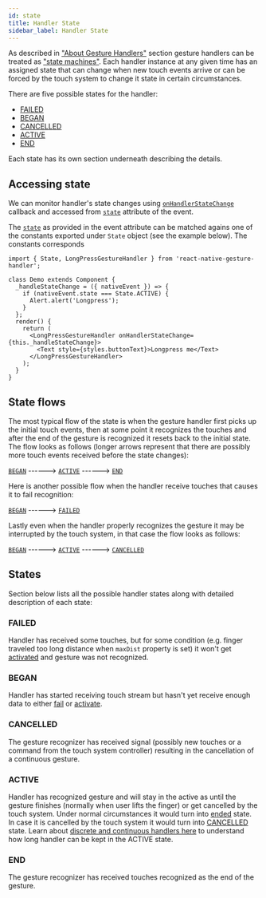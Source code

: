```yaml
---
id: state
title: Handler State
sidebar_label: Handler State
---
```


As described in ["About Gesture Handlers"](about-handlers.md) section gesture handlers can be treated as ["state machines"](https://en.wikipedia.org/wiki/Finite-state_machine).
Each handler instance at any given time has an assigned state that can change when new touch events arrive or can be forced by the touch system to change it state in certain circumstances.

There are five possible states for the handler:
 - [FAILED](#failed)
 - [BEGAN](#began)
 - [CANCELLED](#cancelled)
 - [ACTIVE](#active)
 - [END](#end)

Each state has its own section underneath describing the details.

## Accessing state

We can monitor handler's state changes using [`onHandlerStateChange`](handler-common.md#onhandlerstatechange) callback and accessed from [`state`](handler-common.md#state) attribute of the event.

The [`state`](handler-common.md#state) as provided in the event attribute can be matched agains one of the constants exported under `State` object (see the example below).
The constants corresponds

```
import { State, LongPressGestureHandler } from 'react-native-gesture-handler';

class Demo extends Component {
  _handleStateChange = ({ nativeEvent }) => {
    if (nativeEvent.state === State.ACTIVE) {
      Alert.alert('Longpress');
    }
  };
  render() {
    return (
      <LongPressGestureHandler onHandlerStateChange={this._handleStateChange}>
        <Text style={styles.buttonText}>Longpress me</Text>
      </LongPressGestureHandler>
    );
  }
}
```

## State flows

The most typical flow of the state is when the gesture handler first picks up the initial touch events, then at some point it recognizes the touches and after the end of the gesture is recognized it resets back to the initial state. The flow looks as follows (longer arrows represent that there are possibly more touch events received before the state changes):

[`BEGAN`](#began) ------> [`ACTIVE`](#active) ------> [`END`](#end)

Here is another possible flow when the handler receive touches that causes it to fail recognition:

[`BEGAN`](#began) ------> [`FAILED`](#failed)

Lastly even when the handler properly recognizes the gesture it may be interrupted by the touch system, in that case the flow looks as follows:

[`BEGAN`](#began) ------> [`ACTIVE`](#active) ------> [`CANCELLED`](#cancelled)

## States

Section below lists all the possible handler states along with detailed description of each state:

### FAILED
Handler has received some touches, but for some condition (e.g. finger traveled too long distance when `maxDist` property is set) it won't get [activated](#ACTIVE) and gesture was not recognized.

### BEGAN
Handler has started receiving touch stream but hasn't yet receive enough data to either [fail](#failed) or [activate](#active).

### CANCELLED
The gesture recognizer has received signal (possibly new touches or a command from the touch system controller) resulting in the cancellation of a continuous gesture.

### ACTIVE
Handler has recognized gesture and will stay in the active as until the gesture finishes (normally when user lifts the finger) or get cancelled by the touch system. Under normal circumstances it would turn into [ended](#end) state. In case it is cancelled by the touch system it would turn into [CANCELLED](#cancelled) state.
Learn about [discrete and continuous handlers here](about-handlers.md#discrete-vs-continuous) to understand how long handler can be kept in the ACTIVE state.

### END
The gesture recognizer has received touches recognized as the end of the gesture.
